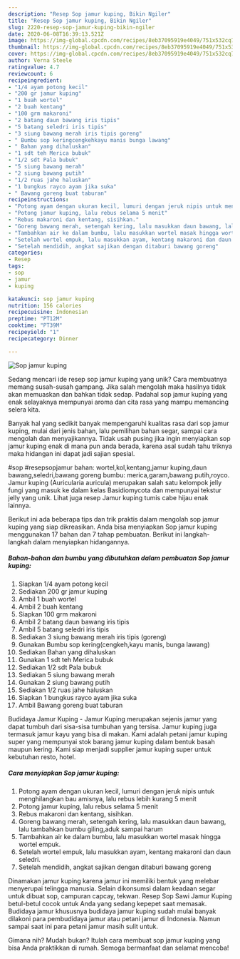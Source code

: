 ```yaml
---
description: "Resep Sop jamur kuping, Bikin Ngiler"
title: "Resep Sop jamur kuping, Bikin Ngiler"
slug: 2220-resep-sop-jamur-kuping-bikin-ngiler
date: 2020-06-08T16:39:13.521Z
image: https://img-global.cpcdn.com/recipes/8eb37095919e4049/751x532cq70/sop-jamur-kuping-foto-resep-utama.jpg
thumbnail: https://img-global.cpcdn.com/recipes/8eb37095919e4049/751x532cq70/sop-jamur-kuping-foto-resep-utama.jpg
cover: https://img-global.cpcdn.com/recipes/8eb37095919e4049/751x532cq70/sop-jamur-kuping-foto-resep-utama.jpg
author: Verna Steele
ratingvalue: 4.7
reviewcount: 6
recipeingredient:
- "1/4 ayam potong kecil"
- "200 gr jamur kuping"
- "1 buah wortel"
- "2 buah kentang"
- "100 grm makaroni"
- "2 batang daun bawang iris tipis"
- "5 batang seledri iris tipis"
- "3 siung bawang merah iris tipis goreng"
- " Bumbu sop keringcengkehkayu manis bunga lawang"
- " Bahan yang dihaluskan"
- "1 sdt teh Merica bubuk"
- "1/2 sdt Pala bubuk"
- "5 siung bawang merah"
- "2 siung bawang putih"
- "1/2 ruas jahe haluskan"
- "1 bungkus rayco ayam jika suka"
- " Bawang goreng buat taburan"
recipeinstructions:
- "Potong ayam dengan ukuran kecil, lumuri dengan jeruk nipis untuk menghilangkan bau amisnya, lalu rebus lebih kurang 5 menit"
- "Potong jamur kuping, lalu rebus selama 5 menit"
- "Rebus makaroni dan kentang, sisihkan."
- "Goreng bawang merah, setengah kering, lalu masukkan daun bawang, lalu tambahkan bumbu giling,aduk sampai harum"
- "Tambahkan air ke dalam bumbu, lalu masukkan wortel masak hingga wortel empuk."
- "Setelah wortel empuk, lalu masukkan ayam, kentang makaroni dan daun seledri."
- "Setelah mendidih, angkat sajikan dengan ditaburi bawang goreng"
categories:
- Resep
tags:
- sop
- jamur
- kuping

katakunci: sop jamur kuping 
nutrition: 156 calories
recipecuisine: Indonesian
preptime: "PT12M"
cooktime: "PT39M"
recipeyield: "1"
recipecategory: Dinner

---
```



![Sop jamur kuping](https://img-global.cpcdn.com/recipes/8eb37095919e4049/751x532cq70/sop-jamur-kuping-foto-resep-utama.jpg)

Sedang mencari ide resep sop jamur kuping yang unik? Cara membuatnya memang susah-susah gampang. Jika salah mengolah maka hasilnya tidak akan memuaskan dan bahkan tidak sedap. Padahal sop jamur kuping yang enak selayaknya mempunyai aroma dan cita rasa yang mampu memancing selera kita.

Banyak hal yang sedikit banyak mempengaruhi kualitas rasa dari sop jamur kuping, mulai dari jenis bahan, lalu pemilihan bahan segar, sampai cara mengolah dan menyajikannya. Tidak usah pusing jika ingin menyiapkan sop jamur kuping enak di mana pun anda berada, karena asal sudah tahu triknya maka hidangan ini dapat jadi sajian spesial.

#sop #resepsopjamur bahan: wortel,kol,kentang,jamur kuping,daun bawang,seledri,bawang goreng bumbu: merica,garam,bawang putih,royco. Jamur kuping (Auricularia auricula) merupakan salah satu kelompok jelly fungi yang masuk ke dalam kelas Basidiomycota dan mempunyai tekstur jelly yang unik. Lihat juga resep Jamur kuping tumis cabe hijau enak lainnya.


Berikut ini ada beberapa tips dan trik praktis dalam mengolah sop jamur kuping yang siap dikreasikan. Anda bisa menyiapkan Sop jamur kuping menggunakan 17 bahan dan 7 tahap pembuatan. Berikut ini langkah-langkah dalam menyiapkan hidangannya.

<!--inarticleads1-->

##### Bahan-bahan dan bumbu yang dibutuhkan dalam pembuatan Sop jamur kuping:

1. Siapkan 1/4 ayam potong kecil
1. Sediakan 200 gr jamur kuping
1. Ambil 1 buah wortel
1. Ambil 2 buah kentang
1. Siapkan 100 grm makaroni
1. Ambil 2 batang daun bawang iris tipis
1. Ambil 5 batang seledri iris tipis
1. Sediakan 3 siung bawang merah iris tipis (goreng)
1. Gunakan  Bumbu sop kering(cengkeh,kayu manis, bunga lawang)
1. Sediakan  Bahan yang dihaluskan
1. Gunakan 1 sdt teh Merica bubuk
1. Sediakan 1/2 sdt Pala bubuk
1. Sediakan 5 siung bawang merah
1. Gunakan 2 siung bawang putih
1. Sediakan 1/2 ruas jahe haluskan
1. Siapkan 1 bungkus rayco ayam jika suka
1. Ambil  Bawang goreng buat taburan


Budidaya Jamur Kuping - Jamur Kuping merupakan sejenis jamur yang dapat tumbuh dari sisa-sisa tumbuhan yang tersisa. Jamur kuping juga termasuk jamur kayu yang bisa di makan. Kami adalah petani jamur kuping super yang mempunyai stok barang jamur kuping dalam bentuk basah maupun kering. Kami siap menjadi supplier jamur kuping super untuk kebutuhan resto, hotel. 

<!--inarticleads2-->

##### Cara menyiapkan Sop jamur kuping:

1. Potong ayam dengan ukuran kecil, lumuri dengan jeruk nipis untuk menghilangkan bau amisnya, lalu rebus lebih kurang 5 menit
1. Potong jamur kuping, lalu rebus selama 5 menit
1. Rebus makaroni dan kentang, sisihkan.
1. Goreng bawang merah, setengah kering, lalu masukkan daun bawang, lalu tambahkan bumbu giling,aduk sampai harum
1. Tambahkan air ke dalam bumbu, lalu masukkan wortel masak hingga wortel empuk.
1. Setelah wortel empuk, lalu masukkan ayam, kentang makaroni dan daun seledri.
1. Setelah mendidih, angkat sajikan dengan ditaburi bawang goreng


Dinamakan jamur kuping karena jamur ini memiliki bentuk yang melebar menyerupai telingga manusia. Selain dikonsumsi dalam keadaan segar untuk dibuat sop, campuran capcay, tekwan. Resep Sop Sawi Jamur Kuping betul-betul cocok untuk Anda yang sedang kepepet saat memasak. Budidaya jamur khususnya budidaya jamur kuping sudah mulai banyak dilakoni para pembudidaya jamur atau petani jamur di Indonesia. Namun sampai saat ini para petani jamur masih sulit untuk. 

Gimana nih? Mudah bukan? Itulah cara membuat sop jamur kuping yang bisa Anda praktikkan di rumah. Semoga bermanfaat dan selamat mencoba!
